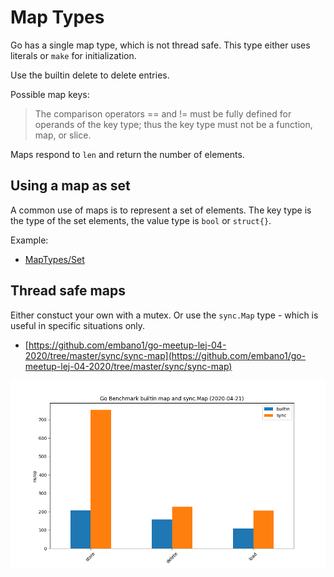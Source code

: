 # Map Types

Go has a single map type, which is not thread safe. This type either uses
literals or `make` for initialization.  

Use the builtin delete to delete entries.

Possible map keys:

> The comparison operators == and != must be fully defined for operands of the
> key type; thus the key type must not be a function, map, or slice.

Maps respond to `len` and return the number of elements.

## Using a map as set

A common use of maps is to represent a set of elements. The key type is the type
of the set elements, the value type is `bool` or `struct{}`.

Example:

* [MapTypes/Set](MapTypes/Set/main.go)


## Thread safe maps

Either constuct your own with a mutex. Or use the `sync.Map` type - which is useful in specific situations only.

* [https://github.com/embano1/go-meetup-lej-04-2020/tree/master/sync/sync-map](https://github.com/embano1/go-meetup-lej-04-2020/tree/master/sync/sync-map)

![](MapTypesBenchmark.png)

